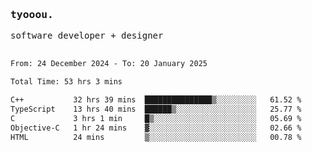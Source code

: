 <samp>
   <h3>tyooou.</h3>
   software developer + designer
   <br/><br/>
  <!--START_SECTION:waka-->

```txt
From: 24 December 2024 - To: 20 January 2025

Total Time: 53 hrs 3 mins

C++           32 hrs 39 mins  ███████████████▒░░░░░░░░░   61.52 %
TypeScript    13 hrs 40 mins  ██████▒░░░░░░░░░░░░░░░░░░   25.77 %
C             3 hrs 1 min     █▒░░░░░░░░░░░░░░░░░░░░░░░   05.69 %
Objective-C   1 hr 24 mins    ▓░░░░░░░░░░░░░░░░░░░░░░░░   02.66 %
HTML          24 mins         ▒░░░░░░░░░░░░░░░░░░░░░░░░   00.78 %
```

<!--END_SECTION:waka-->
</samp>
